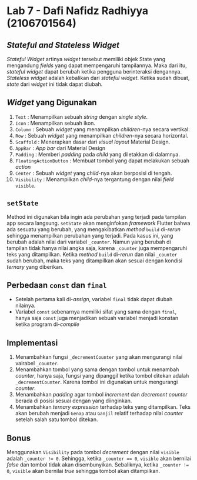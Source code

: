 # **Lab 7 - Dafi Nafidz Radhiyya (2106701564)**

## *Stateful and Stateless Widget*
*Stateful Widget* artinya *widget* tersebut memiliki objek State yang mengandung *fields* yang dapat mempengaruhi tampilannya. Maka dari itu, *stateful widget* dapat berubah ketika pengguna berinteraksi dengannya. 
*Stateless widget* adalah kebalikan dari *stateful widget*. Ketika sudah dibuat, *state* dari *widget* ini tidak dapat diubah.

## *Widget* yang Digunakan
1. `Text`
: Menampilkan sebuah *string* dengan *single style*.
2. `Icon`
: Menampilkan sebuah ikon.
3. `Column`
: Sebuah *widget* yang menampilkan *children*-nya secara vertikal.
4. `Row`
: Sebuah *widget* yang menampilkan *children*-nya secara horizontal.
5. `Scaffold`
: Menerapkan dasar dari *visual layout* Material Design.
6. `AppBar`
: *App bar* dari Material Design
7. `Padding`
: Memberi *padding* pada *child* yang diletakkan di dalamnya.
8. `FloatingActionButton`
: Membuat tombol yang dapat melakukan sebuah *action*
9. `Center`
: Sebuah *widget* yang *child*-nya akan berposisi di tengah.
10. `Visibility`
: Menampilkan *child*-nya tergantung dengan nilai *field* `visible`.

## `setState`
Method ini digunakan bila ingin ada perubahan yang terjadi pada tampilan app secara langsung. `setState` akan menginfokan *framework* Flutter bahwa ada sesuatu yang berubah, yang mengakibatkan *method* `build` di-*rerun* sehingga menampilkan perubahan yang terjadi. Pada kasus ini, yang berubah adalah nilai dari variabel `_counter`. Namun yang berubah di tampilan tidak hanya nilai angka saja, karena `_counter` juga mempengaruhi teks yang ditampilkan. Ketika *method* `build` di-*rerun* dan nilai `_counter` sudah berubah, maka teks yang ditampilkan akan sesuai dengan kondisi *ternary* yang diberikan.

## Perbedaan `const` dan `final`
* Setelah pertama kali di-*assign*, variabel `final` tidak dapat diubah nilainya.
* Variabel `const` sebenarnya memiliki sifat yang sama dengan `final`, hanya saja `const` juga menjadikan sebuah variabel menjadi konstan ketika program di-*compile*

## Implementasi
1. Menambahkan fungsi `_decrementCounter` yang akan mengurangi nilai vairabel `_counter`.
2. Menambahkan tombol yang sama dengan tombol untuk menambah *counter*, hanya saja, fungsi yang dipanggil ketika tombol ditekan adalah `_decrementCounter`. Karena tombol ini digunakan untuk mengurangi *counter*.
3. Menambahkan *padding* agar tombol *increment* dan *decrement counter* berada di posisi sesuai dengan yang diinginkan.
4. Menambahkan *ternary expression* terhadap teks yang ditampilkan. Teks akan berubah menjadi `Genap` atau `Ganjil` relatif terhadap nilai *counter* setelah salah satu tombol ditekan. 

## Bonus
Menggunakan `Visibility` pada tombol *decrement* dengan nilai `visible` adalah `_counter != 0`. Sehingga, ketika `_counter == 0`, `visible` akan bernilai *false* dan tombol tidak akan disembunyikan. Sebaliknya, ketika `_counter != 0`, `visible` akan bernilai *true* sehingga tombol akan ditampilkan.
